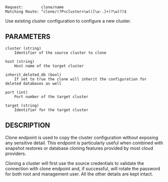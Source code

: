     Request:        clone/name
    Matching Route: ^clone/(?P<cluster>\w(([\w-.]+)?\w)?)$

Use existing cluster configuration to configure a new cluster.

## PARAMETERS

    cluster (string)
        Identifier of the source cluster to clone

    host (string)
        Host name of the target cluster

    inherit_deleted_db (bool)
        If set to true the clone will inherit the configuration for deleted databases as well

    port (int)
        Port number of the target cluster

    target (string)
        Identifier for the target cluster

## DESCRIPTION

Clone endpoint is used to copy the cluster configuration without exposing any
sensitive detail. This endpoint is particularly useful when combined with
snapshot restores or database cloning features provided by most cloud providers.

Cloning a cluster will first use the source credentials to validate the connection
with clone endpoint and, if successful, will rotate the password for both root
and management user. All the other details are kept intact.
